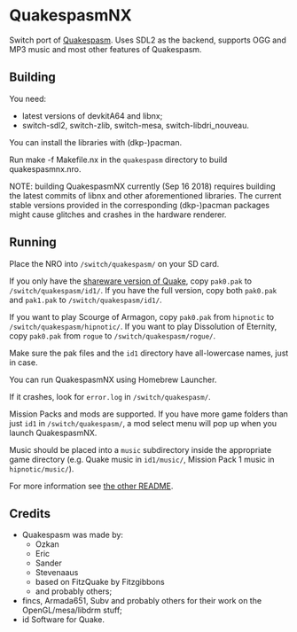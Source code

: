 # QuakespasmNX
Switch port of [Quakespasm](http://quakespasm.sourceforge.net/).
Uses SDL2 as the backend, supports OGG and MP3 music and most other features of Quakespasm.

## Building
You need:
* latest versions of devkitA64 and libnx;
* switch-sdl2, switch-zlib, switch-mesa, switch-libdri_nouveau.

You can install the libraries with (dkp-)pacman.

Run make -f Makefile.nx in the `quakespasm` directory to build quakespasmnx.nro.

NOTE: building QuakespasmNX currently (Sep 16 2018) requires building the latest commits of libnx and other aforementioned libraries. The current stable versions provided in the corresponding (dkp-)pacman packages might cause glitches and crashes in the hardware renderer.

## Running
Place the NRO into `/switch/quakespasm/` on your SD card.

If you only have the [shareware version of Quake](ftp://ftp.idsoftware.com/idstuff/quake/quake106.zip), copy `pak0.pak` to `/switch/quakespasm/id1/`.
If you have the full version, copy both `pak0.pak` and `pak1.pak` to `/switch/quakespasm/id1/`.

If you want to play Scourge of Armagon, copy `pak0.pak` from `hipnotic` to `/switch/quakespasm/hipnotic/`.
If you want to play Dissolution of Eternity, copy `pak0.pak` from `rogue` to `/switch/quakespasm/rogue/`.

Make sure the pak files and the `id1` directory have all-lowercase names, just in case.

You can run QuakespasmNX using Homebrew Launcher.

If it crashes, look for `error.log` in `/switch/quakespasm/`.

Mission Packs and mods are supported. If you have more game folders than just `id1` in `/switch/quakespasm/`, a mod select menu will pop up when you launch QuakespasmNX.

Music should be placed into a `music` subdirectory inside the appropriate game directory (e.g. Quake music in `id1/music/`, Mission Pack 1 music in `hipnotic/music/`).

For more information see [the other README](https://github.com/fgsfdsfgs/Quakespasm/blob/master/quakespasm/Quakespasm.txt).

## Credits
* Quakespasm was made by:
  * Ozkan
  * Eric
  * Sander
  * Stevenaaus
  * based on FitzQuake by Fitzgibbons
  * and probably others;
* fincs, Armada651, Subv and probably others for their work on the OpenGL/mesa/libdrm stuff;
* id Software for Quake.
